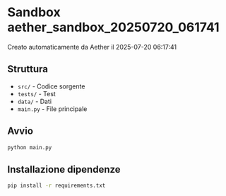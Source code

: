 # Sandbox aether_sandbox_20250720_061741

Creato automaticamente da Aether il 2025-07-20 06:17:41

## Struttura
- `src/` - Codice sorgente
- `tests/` - Test
- `data/` - Dati
- `main.py` - File principale

## Avvio
```bash
python main.py
```

## Installazione dipendenze
```bash
pip install -r requirements.txt
```
